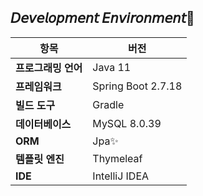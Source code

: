 ## 𝘋𝘦𝘷𝘦𝘭𝘰𝘱𝘮𝘦𝘯𝘵 𝘌𝘯𝘷𝘪𝘳𝘰𝘯𝘮𝘦𝘯𝘵🌻

| 항목 | 버전 |
|---|---|
| **프로그래밍 언어** | Java 11 |
| **프레임워크** | Spring Boot 2.7.18 |
| **빌드 도구** | Gradle |
| **데이터베이스** | MySQL 8.0.39 |
| **ORM** | Jpa✨ |
| **템플릿 엔진** | Thymeleaf |
| **IDE** | IntelliJ IDEA |
